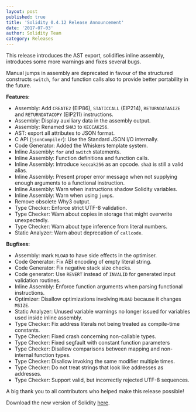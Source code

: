 ```yaml
---
layout: post
published: true
title: 'Solidity 0.4.12 Release Announcement'
date: '2017-07-03'
author: Solidity Team
category: Releases
---
```


This release introduces the AST export, solidifies inline assembly, introduces some more warnings and fixes several bugs.

Manual jumps in assembly are deprecated in favour of the structured constructs `switch`, `for` and function calls also to provide better portability in the future.

**Features:**

- Assembly: Add `CREATE2` (EIP86), `STATICCALL` (EIP214), `RETURNDATASIZE` and `RETURNDATACOPY` (EIP211) instructions.
- Assembly: Display auxiliary data in the assembly output.
- Assembly: Renamed `SHA3` to `KECCAK256`.
- AST: export all attributes to JSON format.
- C API (`jsonCompiler`): Use the Standard JSON I/O internally.
- Code Generator: Added the Whiskers template system.
- Inline Assembly: `for` and `switch` statements.
- Inline Assembly: Function definitions and function calls.
- Inline Assembly: Introduce `keccak256` as an opcode. `sha3` is still a valid alias.
- Inline Assembly: Present proper error message when not supplying enough arguments to a functional
  instruction.
- Inline Assembly: Warn when instructions shadow Solidity variables.
- Inline Assembly: Warn when using `jump`s.
- Remove obsolete Why3 output.
- Type Checker: Enforce strict UTF-8 validation.
- Type Checker: Warn about copies in storage that might overwrite unexpectedly.
- Type Checker: Warn about type inference from literal numbers.
- Static Analyzer: Warn about deprecation of `callcode`.

**Bugfixes:**

- Assembly: mark `MLOAD` to have side effects in the optimiser.
- Code Generator: Fix ABI encoding of empty literal string.
- Code Generator: Fix negative stack size checks.
- Code generator: Use `REVERT` instead of `INVALID` for generated input validation routines.
- Inline Assembly: Enforce function arguments when parsing functional instructions.
- Optimizer: Disallow optimizations involving `MLOAD` because it changes `MSIZE`.
- Static Analyzer: Unused variable warnings no longer issued for variables used inside inline assembly.
- Type Checker: Fix address literals not being treated as compile-time constants.
- Type Checker: Fixed crash concerning non-callable types.
- Type Checker: Fixed segfault with constant function parameters
- Type Checker: Disallow comparisons between mapping and non-internal function types.
- Type Checker: Disallow invoking the same modifier multiple times.
- Type Checker: Do not treat strings that look like addresses as addresses.
- Type Checker: Support valid, but incorrectly rejected UTF-8 sequences.

A big thank you to all contributors who helped make this release possible!

Download the new version of Solidity [here](https://github.com/ethereum/solidity/releases/tag/v0.4.12).
